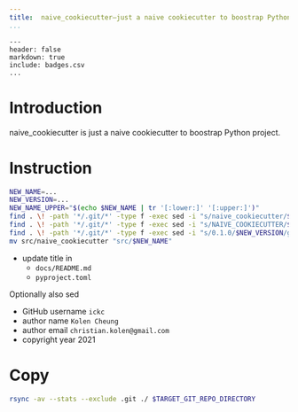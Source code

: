 ```yaml
---
title:	naive_cookiecutter—just a naive cookiecutter to boostrap Python project
...
```


``` {.table}
---
header: false
markdown: true
include: badges.csv
...
```

# Introduction

naive_cookiecutter is just a naive cookiecutter to boostrap Python project.

# Instruction

```bash
NEW_NAME=...
NEW_VERSION=...
NEW_NAME_UPPER="$(echo $NEW_NAME | tr '[:lower:]' '[:upper:]')"
find . \! -path '*/.git/*' -type f -exec sed -i "s/naive_cookiecutter/$NEW_NAME/g" {} +
find . \! -path '*/.git/*' -type f -exec sed -i "s/NAIVE_COOKIECUTTER/$NEW_NAME_UPPER/g" {} +
find . \! -path '*/.git/*' -type f -exec sed -i "s/0.1.0/$NEW_VERSION/g" {} +
mv src/naive_cookiecutter "src/$NEW_NAME"
```

- update title in
    - `docs/README.md`
    - `pyproject.toml`

Optionally also sed

- GitHub username `ickc`
- author name `Kolen Cheung`
- author email `christian.kolen@gmail.com`
- copyright year 2021

# Copy

```bash
rsync -av --stats --exclude .git ./ $TARGET_GIT_REPO_DIRECTORY
```
